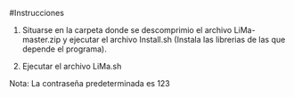 #Instrucciones

1. Situarse en la carpeta donde se descomprimio el archivo LiMa-master.zip
y ejecutar el archivo Install.sh (Instala las librerias de las que depende el programa).

2. Ejecutar el archivo LiMa.sh

Nota: La contraseña predeterminada es 123
